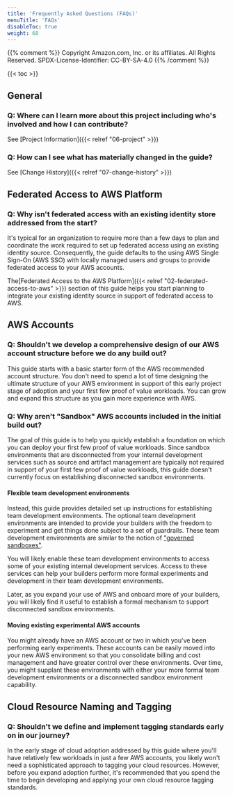 ```yaml
---
title: 'Frequently Asked Questions (FAQs)'
menuTitle: 'FAQs'
disableToc: true
weight: 60
---
```


{{% comment %}}
Copyright Amazon.com, Inc. or its affiliates. All Rights Reserved.
SPDX-License-Identifier: CC-BY-SA-4.0
{{% /comment %}}

{{< toc >}}

## General

### Q: Where can I learn more about this project including who's involved and how I can contribute?

See [Project Information]({{< relref "06-project" >}})

### Q: How can I see what has materially changed in the guide?

See [Change History]({{< relref "07-change-history" >}})

## Federated Access to AWS Platform

### Q: Why isn't federated access with an existing identity store addressed from the start?

It's typical for an organization to require more than a few days to plan and coordinate the work required to set up federated access using an existing identity source. Consequently, the guide defaults to the using AWS Single Sign-On (AWS SSO) with locally managed users and groups to provide federated access to your AWS accounts.

The[Federated Access to the AWS Platform]({{< relref "02-federated-access-to-aws" >}}) section of this guide helps you start planning to integrate your existing identity source in support of federated access to AWS.

## AWS Accounts

### Q: Shouldn't we develop a comprehensive design of our AWS account structure before we do any build out?

This guide starts with a basic starter form of the AWS recommended account structure. You don't need to spend a lot of time designing the ultimate structure of your AWS environment in support of this early project stage of adoption and your first few proof of value workloads.  You can grow and expand this structure as you gain more experience with AWS.

### Q: Why aren't "Sandbox" AWS accounts included in the initial build out?

The goal of this guide is to help you quickly establish a foundation on which you can deploy your first few proof of value workloads. Since sandbox environments that are disconnected from your internal development services such as source and artifact management are typically not required in support of your first few proof of value workloads, this guide doesn't currently focus on establishing disconnected sandbox environments.

#### Flexible team development environments

Instead, this guide provides detailed set up instructions for establishing team development environments. The optional team development environments are intended to provide your builders with the freedom to experiment and get things done subject to a set of guardrails.  These team development environments are similar to the notion of ["governed sandboxes"](https://www.flux7.com/blog/aws-best-practice-sandbox-accounts-provide-secure-middle-ground/).

You will likely enable these team development environments to access some of your existing internal development services.  Access to these services can help your builders perform more formal experiments and development in their team development environments.

Later, as you expand your use of AWS and onboard more of your builders, you will likely find it useful to establish a formal mechanism to support disconnected sandbox environments.

#### Moving existing experimental AWS accounts

You might already have an AWS account or two in which you've been performing early experiments. These accounts can be easily moved into your new AWS environment so that you consolidate billing and cost management and have greater control over these environments.  Over time, you might supplant these environments with either your more formal team development environments or a disconnected sandbox environment capability.

## Cloud Resource Naming and Tagging

### Q: Shouldn't we define and implement tagging standards early on in our journey?

In the early stage of cloud adoption addressed by this guide where you'll have relatively few workloads in just a few AWS accounts, you likely won't need a sophisticated approach to tagging your cloud resources.  However, before you expand adoption further, it's recommended that you spend the time to begin developing and applying your own cloud resource tagging standards.
